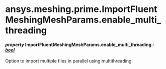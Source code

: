 <a id="ansys-meshing-prime-importfluentmeshingmeshparams-enable-multi-threading"></a>

# ansys.meshing.prime.ImportFluentMeshingMeshParams.enable_multi_threading

<a id="ansys.meshing.prime.ImportFluentMeshingMeshParams.enable_multi_threading"></a>

#### *property* ImportFluentMeshingMeshParams.enable_multi_threading *: [bool](https://docs.python.org/3.11/library/functions.html#bool)*

Option to import multiple files in parallel using multithreading.

<!-- !! processed by numpydoc !! -->
